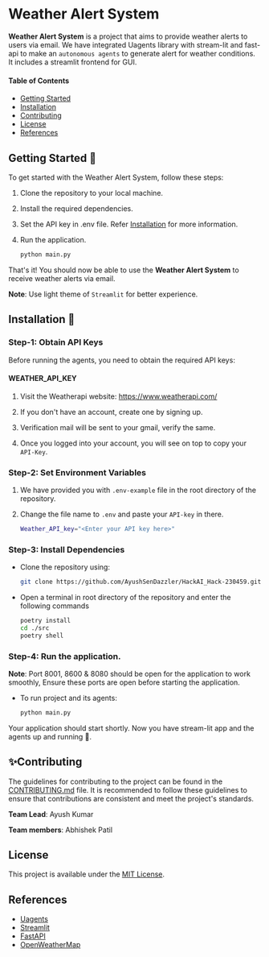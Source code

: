 # Weather Alert System

**Weather Alert System** is a project that aims to provide weather alerts to users via email. We have integrated Uagents library with stream-lit and fast-api to make an `autonomous agents` to generate alert for weather conditions. It includes a streamlit frontend for GUI.


#### Table of Contents
* [Getting Started](#getting-started)
* [Installation](#installation)
* [Contributing](#contributing)
* [License](#license)
* [References](#references)

## Getting Started 🤖
To get started with the Weather Alert System, follow these steps:

1. Clone the repository to your local machine.
2. Install the required dependencies.
3. Set the API key in .env file. Refer [Installation](#installation) for more information.
3. Run the application.
   
   ```bash
   python main.py
   ```

That's it! You should now be able to use the **Weather Alert System** to receive weather alerts via email.

**Note**:  Use light theme of `Streamlit` for better experience.



## Installation 🎁

### Step-1: Obtain API Keys
Before running the agents, you need to obtain the required API keys:

#### WEATHER_API_KEY

1. Visit the Weatherapi website: https://www.weatherapi.com/
   
2. If you don't have an account, create one by signing up.
   
3. Verification mail will be sent to your gmail, verify the same.
   
4. Once you logged into your account, you will see on top to copy your `API-Key`.
   
### Step-2: Set Environment Variables
1. We have provided you with `.env-example` file in the root directory of the repository.
2. Change the file name to `.env` and paste your `API-key` in there.
   
   ```bash
   Weather_API_key="<Enter your API key here>"
   ```
### Step-3: Install Dependencies
* Clone the repository using:
  
   ```bash
   git clone https://github.com/AyushSenDazzler/HackAI_Hack-230459.git
   ```
* Open a terminal in root directory of the repository and enter the following commands
  
  ```bash
  poetry install
  cd ./src
  poetry shell
  ```
### Step-4: Run the application.
**Note**: Port 8001, 8600 & 8080 should be open for the application to work smoothly, Ensure these ports are open before starting the application.
* To run project and its agents:

  ```bash  
  python main.py
  ```

Your application should start shortly. Now you have stream-lit app and the agents up and running 🎉.

## ✨Contributing
The guidelines for contributing to the project can be found in the [CONTRIBUTING.md]() file. It is recommended to follow these guidelines to ensure that contributions are consistent and meet the project's standards.

**Team Lead**:  Ayush Kumar
   
**Team members**: Abhishek Patil

## License
This project is available under the [MIT License](
).
## References

* [Uagents](https://fetch.ai/docs)
* [Streamlit](https://docs.streamlit.io/)
* [FastAPI](https://fastapi.tiangolo.com/)
* [OpenWeatherMap](https://openweathermap.org/api)

